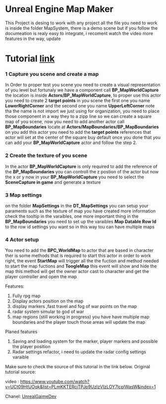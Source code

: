 
# Unreal Engine Map Maker
This Project is desing to work with any project all the file you need to work is inside the folder MapSystem, there is a demo scene but if you follow the documeation is realy easy to integrate, i recoment watch the video more features in the way, update

# Tutorial [link](https://youtu.be/oxPc2iR6JJw)

### 1 Capture you scene and create a map
In Order to proper test you scene you need to create a visual representation of you level but fortunaly we have a component call **BP_MapWorldCapture** the location is inside **Actors/BP_MapWorldCapture**, to proper use this actor you need to create 2 **target points** in you scene the first one you name **LowerRightCorner** and the second one you name **UpperLeftCorner** note tha the name is not import we just using for organization, you need to place those component in a way they to a zipp line so we can create a square map of you scene, now you need to add another actor call **BP_MapBoundaries** locate at **Actors/MapBoundaries/BP_MapBoundaries** on you add this actor you need to add the **target points** references that actor will set at the center of the square buy default once you done that you can add your **BP_MapWorldCapture** actor and follow the step 2.


### 2 Create the texture of you scene
In the actor **BP_MapWorldCapture** is only required to add the reference of the **BP_MapBoundaries** you can controll the z postion of the actor but now the x or y now in your **BP_MapWorldCapture**  you need to select the **SceneCapture in game** and generate a texture

### 3 Map settings
on the folder **MapSettings** in the **DT_MapSettings** you can setup your paraments such as the texture of map you have created more information check the tooltip in the varaibles, one more important thing in the **BP_MapBoundaries** you need to set up the varaibles **Map Datable Row Id** to the row id settings you want so in this way tou can have multiple maps

### 4 Actor setup
You need to add the **BPC_WorldMap** to actor that are based in character ther is some methods that is required to start this actor in order to work right, the event **StartMap** will trigger all the the fuction and method needed to start the map fuctions and **ToogleMap**  this event will show and hide the map this method will get the owner actor cast to character and get the player controller and open the map



Features:

1. Fully rpg map
2. Display actors position on the map
3. display markers ,fast travel and fog of war points on the map
4. radar system simular to god of war
5. map regions (still working in progress) you have have multiple map boundaries and the player touch those areas will update the map

Planed features

1. Saving and loading system for the marker, player markers and possible the player position
2. Radar settings refactor, i need to update the radar config settings varaible



Make sure to check the source of this tutorial in the link below.
Original tutorial source:

video : https://www.youtube.com/watch?v=UCt09HtUOqk&list=PLmKKTERcjTPJp9UzIzVIzLOY7lcplWasW&index=1

Chanel: [UnrealGaimeDev](https://www.youtube.com/channel/UCRnPBe1tJpXA0lccx_U1mww)

